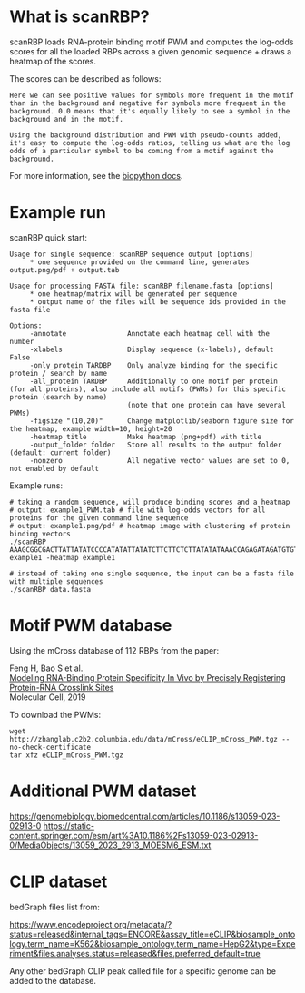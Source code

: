 # What is scanRBP?

scanRBP loads RNA-protein binding motif PWM and computes the log-odds scores for all the loaded RBPs across a given genomic sequence + draws a heatmap of the scores.

The scores can be described as follows:

```
Here we can see positive values for symbols more frequent in the motif than in the background and negative for symbols more frequent in the background. 0.0 means that it's equally likely to see a symbol in the background and in the motif.
```

```
Using the background distribution and PWM with pseudo-counts added, it's easy to compute the log-odds ratios, telling us what are the log odds of a particular symbol to be coming from a motif against the background.
```

For more information, see the [biopython docs](http://biopython.org/DIST/docs/tutorial/Tutorial.html).

# Example run

scanRBP quick start:

```
Usage for single sequence: scanRBP sequence output [options]
     * one sequence provided on the command line, generates output.png/pdf + output.tab

Usage for processing FASTA file: scanRBP filename.fasta [options]
     * one heatmap/matrix will be generated per sequence
     * output name of the files will be sequence ids provided in the fasta file

Options:
     -annotate               Annotate each heatmap cell with the number
     -xlabels                Display sequence (x-labels), default False
     -only_protein TARDBP    Only analyze binding for the specific protein / search by name
     -all_protein TARDBP     Additionally to one motif per protein (for all proteins), also include all motifs (PWMs) for this specific protein (search by name)
                             (note that one protein can have several PWMs)
     -figsize "(10,20)"      Change matplotlib/seaborn figure size for the heatmap, example width=10, height=20
     -heatmap title          Make heatmap (png+pdf) with title
     -output_folder folder   Store all results to the output folder (default: current folder)
     -nonzero                All negative vector values are set to 0, not enabled by default
```

Example runs:

```
# taking a random sequence, will produce binding scores and a heatmap
# output: example1_PWM.tab # file with log-odds vectors for all proteins for the given command line sequence
# output: example1.png/pdf # heatmap image with clustering of protein binding vectors
./scanRBP AAAGCGGCGACTTATTATATCCCCATATATTATATCTTCTTCTCTTATATATAAACCAGAGATAGATGTGTGTGGTGG example1 -heatmap example1

# instead of taking one single sequence, the input can be a fasta file with multiple sequences
./scanRBP data.fasta
```

# Motif PWM database

Using the mCross database of 112 RBPs from the paper:

Feng H, Bao S et al.<br>
[Modeling RNA-Binding Protein Specificity In Vivo by Precisely Registering Protein-RNA Crosslink Sites](https://www.sciencedirect.com/science/article/pii/S1097276519300929?via%3Dihub)<br>
Molecular Cell, 2019<br>

To download the PWMs:

```
wget http://zhanglab.c2b2.columbia.edu/data/mCross/eCLIP_mCross_PWM.tgz --no-check-certificate
tar xfz eCLIP_mCross_PWM.tgz
```

# Additional PWM dataset

https://genomebiology.biomedcentral.com/articles/10.1186/s13059-023-02913-0
https://static-content.springer.com/esm/art%3A10.1186%2Fs13059-023-02913-0/MediaObjects/13059_2023_2913_MOESM6_ESM.txt

# CLIP dataset

bedGraph files list from:

https://www.encodeproject.org/metadata/?status=released&internal_tags=ENCORE&assay_title=eCLIP&biosample_ontology.term_name=K562&biosample_ontology.term_name=HepG2&type=Experiment&files.analyses.status=released&files.preferred_default=true

Any other bedGraph CLIP peak called file for a specific genome can be added to the database.